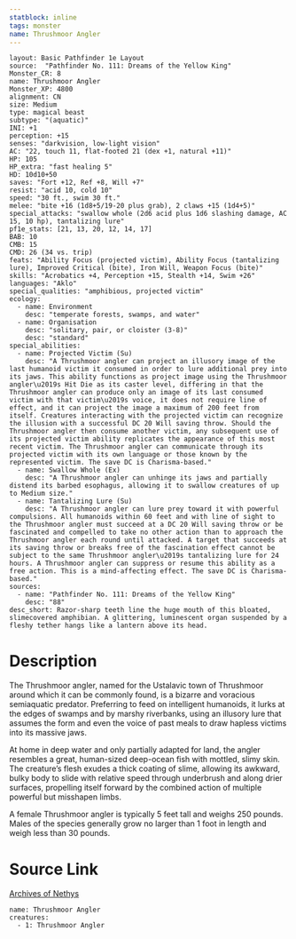 ```yaml
---
statblock: inline
tags: monster
name: Thrushmoor Angler
---
```

```statblock
layout: Basic Pathfinder 1e Layout
source:  "Pathfinder No. 111: Dreams of the Yellow King"
Monster_CR: 8
name: Thrushmoor Angler
Monster_XP: 4800
alignment: CN
size: Medium
type: magical beast
subtype: "(aquatic)"
INI: +1
perception: +15
senses: "darkvision, low-light vision"
AC: "22, touch 11, flat-footed 21 (dex +1, natural +11)"
HP: 105
HP_extra: "fast healing 5"
HD: 10d10+50
saves: "Fort +12, Ref +8, Will +7"
resist: "acid 10, cold 10"
speed: "30 ft., swim 30 ft."
melee: "bite +16 (1d8+5/19-20 plus grab), 2 claws +15 (1d4+5)"
special_attacks: "swallow whole (2d6 acid plus 1d6 slashing damage, AC 15, 10 hp), tantalizing lure"
pf1e_stats: [21, 13, 20, 12, 14, 17]
BAB: 10
CMB: 15
CMD: 26 (34 vs. trip)
feats: "Ability Focus (projected victim), Ability Focus (tantalizing lure), Improved Critical (bite), Iron Will, Weapon Focus (bite)"
skills: "Acrobatics +4, Perception +15, Stealth +14, Swim +26"
languages: "Aklo"
special_qualities: "amphibious, projected victim"
ecology:
  - name: Environment
    desc: "temperate forests, swamps, and water"
  - name: Organisation
    desc: "solitary, pair, or cloister (3-8)"
    desc: "standard"
special_abilities:
  - name: Projected Victim (Su)
    desc: "A Thrushmoor angler can project an illusory image of the last humanoid victim it consumed in order to lure additional prey into its jaws. This ability functions as project image using the Thrushmoor angler\u2019s Hit Die as its caster level, differing in that the Thrushmoor angler can produce only an image of its last consumed victim with that victim\u2019s voice, it does not require line of effect, and it can project the image a maximum of 200 feet from itself. Creatures interacting with the projected victim can recognize the illusion with a successful DC 20 Will saving throw. Should the Thrushmoor angler then consume another victim, any subsequent use of its projected victim ability replicates the appearance of this most recent victim. The Thrushmoor angler can communicate through its projected victim with its own language or those known by the represented victim. The save DC is Charisma-based."
  - name: Swallow Whole (Ex)
    desc: "A Thrushmoor angler can unhinge its jaws and partially distend its barbed esophagus, allowing it to swallow creatures of up to Medium size."
  - name: Tantalizing Lure (Su)
    desc: "A Thrushmoor angler can lure prey toward it with powerful compulsions. All humanoids within 60 feet and with line of sight to the Thrushmoor angler must succeed at a DC 20 Will saving throw or be fascinated and compelled to take no other action than to approach the Thrushmoor angler each round until attacked. A target that succeeds at its saving throw or breaks free of the fascination effect cannot be subject to the same Thrushmoor angler\u2019s tantalizing lure for 24 hours. A Thrushmoor angler can suppress or resume this ability as a free action. This is a mind-affecting effect. The save DC is Charisma-based."
sources:
  - name: "Pathfinder No. 111: Dreams of the Yellow King"
    desc: "88"
desc_short: Razor-sharp teeth line the huge mouth of this bloated, slimecovered amphibian. A glittering, luminescent organ suspended by a fleshy tether hangs like a lantern above its head.
```
# Description
The Thrushmoor angler, named for the Ustalavic town of Thrushmoor around which it can be commonly found, is a bizarre and voracious semiaquatic predator. Preferring to feed on intelligent humanoids, it lurks at the edges of swamps and by marshy riverbanks, using an illusory lure that assumes the form and even the voice of past meals to draw hapless victims into its massive jaws.

At home in deep water and only partially adapted for land, the angler resembles a great, human-sized deep-ocean fish with mottled, slimy skin. The creature’s flesh exudes a thick coating of slime, allowing its awkward, bulky body to slide with relative speed through underbrush and along drier surfaces, propelling itself forward by the combined action of multiple powerful but misshapen limbs.

A female Thrushmoor angler is typically 5 feet tall and weighs 250 pounds. Males of the species generally grow no larger than 1 foot in length and weigh less than 30 pounds.
# Source Link
[Archives of Nethys](https://aonprd.com/MonsterDisplay.aspx?ItemName=Thrushmoor%20Angler)
```encounter-table
name: Thrushmoor Angler
creatures:
  - 1: Thrushmoor Angler
```
